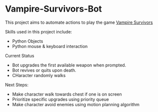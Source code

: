 # Vampire-Survivors-Bot
 
This project aims to automate actions to play the game [Vampire Survivors](https://store.steampowered.com/app/1794680/Vampire_Survivors/)

Skills used in this project include:
- Python Objects
- Python mouse & keyboard interaction

Current Status
- Bot upgrades the first available weapon when prompted.
- Bot revives or quits upon death.
- CHaracter randomly walks

Next Steps:
- Make character walk towards chest if one is on screen
- Prioritize specific upgrades using priority queue
- Make character avoid enemies using motion planning algorithm
